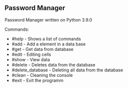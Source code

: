 ## Password Manager

Password Manager written on Python 3.9.0

Commands:
 - #help - Shows a list of commands
 - #add - Add a element in a data base
 - #get - Get data from database
 - #edit - Editing cells
 - #show - View data
 - #delete - Deletes data from the database
 - #delete_database - Deleting all data from the database
 - #clean - Cleaning the console
 - #exit - Exit the programm
